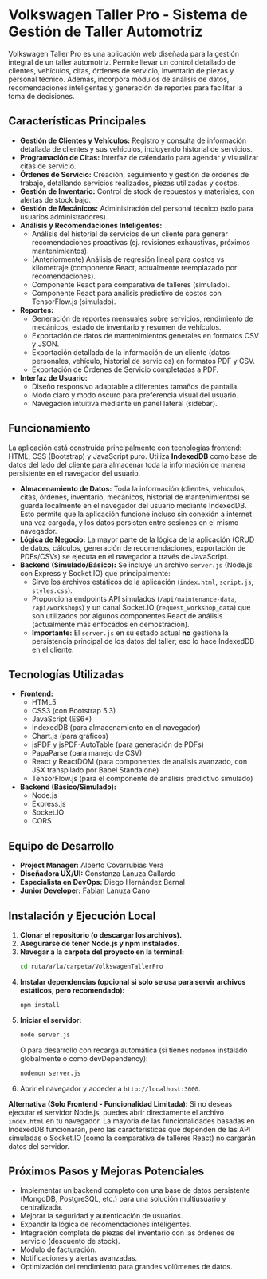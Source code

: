 # Volkswagen Taller Pro - Sistema de Gestión de Taller Automotriz

Volkswagen Taller Pro es una aplicación web diseñada para la gestión integral de un taller automotriz. Permite llevar un control detallado de clientes, vehículos, citas, órdenes de servicio, inventario de piezas y personal técnico. Además, incorpora módulos de análisis de datos, recomendaciones inteligentes y generación de reportes para facilitar la toma de decisiones.

## Características Principales

*   **Gestión de Clientes y Vehículos:** Registro y consulta de información detallada de clientes y sus vehículos, incluyendo historial de servicios.
*   **Programación de Citas:** Interfaz de calendario para agendar y visualizar citas de servicio.
*   **Órdenes de Servicio:** Creación, seguimiento y gestión de órdenes de trabajo, detallando servicios realizados, piezas utilizadas y costos.
*   **Gestión de Inventario:** Control de stock de repuestos y materiales, con alertas de stock bajo.
*   **Gestión de Mecánicos:** Administración del personal técnico (solo para usuarios administradores).
*   **Análisis y Recomendaciones Inteligentes:**
    *   Análisis del historial de servicios de un cliente para generar recomendaciones proactivas (ej. revisiones exhaustivas, próximos mantenimientos).
    *   (Anteriormente) Análisis de regresión lineal para costos vs kilometraje (componente React, actualmente reemplazado por recomendaciones).
    *   Componente React para comparativa de talleres (simulado).
    *   Componente React para análisis predictivo de costos con TensorFlow.js (simulado).
*   **Reportes:**
    *   Generación de reportes mensuales sobre servicios, rendimiento de mecánicos, estado de inventario y resumen de vehículos.
    *   Exportación de datos de mantenimientos generales en formatos CSV y JSON.
    *   Exportación detallada de la información de un cliente (datos personales, vehículo, historial de servicios) en formatos PDF y CSV.
    *   Exportación de Órdenes de Servicio completadas a PDF.
*   **Interfaz de Usuario:**
    *   Diseño responsivo adaptable a diferentes tamaños de pantalla.
    *   Modo claro y modo oscuro para preferencia visual del usuario.
    *   Navegación intuitiva mediante un panel lateral (sidebar).

## Funcionamiento

La aplicación está construida principalmente con tecnologías frontend: HTML, CSS (Bootstrap) y JavaScript puro. Utiliza **IndexedDB** como base de datos del lado del cliente para almacenar toda la información de manera persistente en el navegador del usuario.

*   **Almacenamiento de Datos:** Toda la información (clientes, vehículos, citas, órdenes, inventario, mecánicos, historial de mantenimientos) se guarda localmente en el navegador del usuario mediante IndexedDB. Esto permite que la aplicación funcione incluso sin conexión a internet una vez cargada, y los datos persisten entre sesiones en el mismo navegador.
*   **Lógica de Negocio:** La mayor parte de la lógica de la aplicación (CRUD de datos, cálculos, generación de recomendaciones, exportación de PDFs/CSVs) se ejecuta en el navegador a través de JavaScript.
*   **Backend (Simulado/Básico):** Se incluye un archivo `server.js` (Node.js con Express y Socket.IO) que principalmente:
    *   Sirve los archivos estáticos de la aplicación (`index.html`, `script.js`, `styles.css`).
    *   Proporciona endpoints API simulados (`/api/maintenance-data`, `/api/workshops`) y un canal Socket.IO (`request_workshop_data`) que son utilizados por algunos componentes React de análisis (actualmente más enfocados en demostración).
    *   **Importante:** El `server.js` en su estado actual **no** gestiona la persistencia principal de los datos del taller; eso lo hace IndexedDB en el cliente.

## Tecnologías Utilizadas

*   **Frontend:**
    *   HTML5
    *   CSS3 (con Bootstrap 5.3)
    *   JavaScript (ES6+)
    *   IndexedDB (para almacenamiento en el navegador)
    *   Chart.js (para gráficos)
    *   jsPDF y jsPDF-AutoTable (para generación de PDFs)
    *   PapaParse (para manejo de CSV)
    *   React y ReactDOM (para componentes de análisis avanzado, con JSX transpilado por Babel Standalone)
    *   TensorFlow.js (para el componente de análisis predictivo simulado)
*   **Backend (Básico/Simulado):**
    *   Node.js
    *   Express.js
    *   Socket.IO
    *   CORS

## Equipo de Desarrollo

*   **Project Manager:** Alberto Covarrubias Vera
*   **Diseñadora UX/UI:** Constanza Lanuza Gallardo
*   **Especialista en DevOps:** Diego Hernández Bernal
*   **Junior Developer:** Fabian Lanuza Cano

## Instalación y Ejecución Local

1.  **Clonar el repositorio (o descargar los archivos).**
2.  **Asegurarse de tener Node.js y npm instalados.**
3.  **Navegar a la carpeta del proyecto en la terminal:**
    ```bash
    cd ruta/a/la/carpeta/VolkswagenTallerPro
    ```
4.  **Instalar dependencias (opcional si solo se usa para servir archivos estáticos, pero recomendado):**
    ```bash
    npm install
    ```
5.  **Iniciar el servidor:**
    ```bash
    node server.js
    ```
    O para desarrollo con recarga automática (si tienes `nodemon` instalado globalmente o como devDependency):
    ```bash
    nodemon server.js
    ```
6.  Abrir el navegador y acceder a `http://localhost:3000`.

**Alternativa (Solo Frontend - Funcionalidad Limitada):**
Si no deseas ejecutar el servidor Node.js, puedes abrir directamente el archivo `index.html` en tu navegador. La mayoría de las funcionalidades basadas en IndexedDB funcionarán, pero las características que dependen de las API simuladas o Socket.IO (como la comparativa de talleres React) no cargarán datos del servidor.

## Próximos Pasos y Mejoras Potenciales

*   Implementar un backend completo con una base de datos persistente (MongoDB, PostgreSQL, etc.) para una solución multiusuario y centralizada.
*   Mejorar la seguridad y autenticación de usuarios.
*   Expandir la lógica de recomendaciones inteligentes.
*   Integración completa de piezas del inventario con las órdenes de servicio (descuento de stock).
*   Módulo de facturación.
*   Notificaciones y alertas avanzadas.
*   Optimización del rendimiento para grandes volúmenes de datos.
